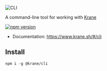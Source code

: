 ![CLI](https://res.cloudinary.com/biensupernice/image/upload/v1602471644/Marketing_-_Krane_CLI_zfw8vh.png)

A command-line tool for working with [Krane](https://krane.sh)

[![npm version](https://badge.fury.io/js/%40krane%2Fcli.svg)](https://badge.fury.io/js/%40krane%2Fcli)

- Documentation: https://www.krane.sh/#/cli

## Install

```
npm i -g @krane/cli
```
